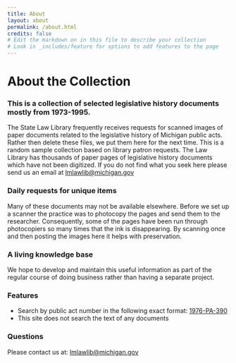 ```yaml
---
title: About
layout: about
permalink: /about.html
credits: false
# Edit the markdown on in this file to describe your collection
# Look in _includes/feature for options to add features to the page
---
```


# About the Collection 

### This is a collection of selected legislative history documents mostly from 1973-1995.

The State Law Library frequently receives requests for scanned images of paper documents related to the legislative history of Michigan public acts. Rather then delete these files, we put them here for the next time. This is a random sample collection based on library patron requests. The Law Library has thousands of paper pages of legislative history documents which have not been digitized. If you do not find what you seek here please send us an email at lmlawlib@michigan.gov

### Daily requests for unique items

Many of these documents may not be available elsewhere. Before we set up a scanner the practice was to photocopy the pages and send them to the researcher. Consequently, some of the pages have been run through photocopiers so many times that the ink is disappearing. By scanning once and then posting the images here it helps with preservation.

### A living knowledge base

We hope to develop and maintain this useful information as part of the regular course of doing business rather than having a separate project.

### Features

- Search by public act number in the following exact format: [1976-PA-390](https://libraryofmichigan.github.io/billanalysis/browse.html#1976-PA-390)
- This site does not search the text of any documents

### Questions

Please contact us at: <lmlawlib@michigan.gov>

